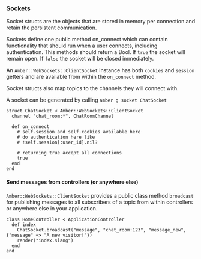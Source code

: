 ### Sockets

Socket structs are the objects that are stored in memory per connection and retain the persistent communication. 

Sockets define one public method on\_connect which can contain functionality that should run when a user connects, including authentication.  This methods should return a Bool. If `true`  the socket will remain open.  If `false` the socket will be closed immediately.  

An `Amber::WebSockets::ClientSocket` instance has both `cookies` and `session` getters and are available from within the `on_connect` method.

Socket structs also map topics to the channels they will connect with.

A socket can be generated by calling `amber g socket ChatSocket`

```crystal
struct ChatSocket < Amber::WebSockets::ClientSocket
  channel "chat_room:*", ChatRoomChannel

  def on_connect
    # self.session and self.cookies available here
    # do authentication here like
    # !self.session[:user_id].nil?

    # returning true accept all connections
    true
  end
end
```

#### Send messages from controllers (or anywhere else)

`Amber::WebSockets::ClientSocket` provides a public class method `broadcast` for publishing messages to all subscribers of a topic from within controllers or anywhere else in your application.

```crystal
class HomeController < ApplicationController
  def index
    ChatSocket.broadcast("message", "chat_room:123", "message_new", {"message" => "A new visitor!"})
    render("index.slang")
  end
end
```
